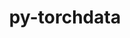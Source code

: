 ---
title: "py-torchdata"
layout: cache
categories: [package, develop]
meta: {"versions": ["0.4.1", "0.5.0", "0.5.1", "0.6.0", "0.6.1"], "compilers": ["apple-clang@=14.0.0", "apple-clang@=14.0.3", "gcc@=11.3.0", "gcc@=7.3.1"], "oss": ["amzn2", "ubuntu22.04", "ventura"], "platforms": ["darwin", "linux"], "targets": ["aarch64", "ivybridge", "x86_64_v3", "x86_64_v4"], "stacks": ["ml-darwin-aarch64-mps", "ml-linux-x86_64-cpu", "ml-linux-x86_64-cuda", "root"], "num_specs": 119, "num_specs_by_stack": {"root": 119, "ml-darwin-aarch64-mps": 7, "ml-linux-x86_64-cpu": 8, "ml-linux-x86_64-cuda": 8}}
spec_details: [{"hash": "czgaz5znxyqsns6n7wpspaudihphc2ni", "compiler": "apple-clang@=14.0.0", "versions": ["0.6.1"], "os": "ventura", "platform": "darwin", "target": "aarch64", "variants": ["build_system=python_pip"], "stacks": ["root", "ml-darwin-aarch64-mps"], "size": "-", "tarball": "https://binaries.spack.io/develop/build_cache/darwin-ventura-aarch64/apple-clang-14.0.0/py-torchdata-0.6.1/darwin-ventura-aarch64-apple-clang-14.0.0-py-torchdata-0.6.1-czgaz5znxyqsns6n7wpspaudihphc2ni.spack"}, {"hash": "s77z3kwxcir5f6ecdb72rxpb5h6tvztg", "compiler": "apple-clang@=14.0.0", "versions": ["0.6.1"], "os": "ventura", "platform": "darwin", "target": "aarch64", "variants": ["build_system=python_pip"], "stacks": ["root"], "size": "-", "tarball": "https://binaries.spack.io/develop/build_cache/darwin-ventura-aarch64/apple-clang-14.0.0/py-torchdata-0.6.1/darwin-ventura-aarch64-apple-clang-14.0.0-py-torchdata-0.6.1-s77z3kwxcir5f6ecdb72rxpb5h6tvztg.spack"}, {"hash": "svxlnf4vqc26w5hji44dhbwfwiiv7pkr", "compiler": "apple-clang@=14.0.0", "versions": ["0.6.1"], "os": "ventura", "platform": "darwin", "target": "aarch64", "variants": ["build_system=python_pip"], "stacks": ["root", "ml-darwin-aarch64-mps"], "size": "-", "tarball": "https://binaries.spack.io/develop/build_cache/darwin-ventura-aarch64/apple-clang-14.0.0/py-torchdata-0.6.1/darwin-ventura-aarch64-apple-clang-14.0.0-py-torchdata-0.6.1-svxlnf4vqc26w5hji44dhbwfwiiv7pkr.spack"}, {"hash": "5lk4isc4sdopmnactf56eewwgadnvar4", "compiler": "apple-clang@=14.0.0", "versions": ["0.6.1"], "os": "ventura", "platform": "darwin", "target": "aarch64", "variants": ["build_system=python_pip"], "stacks": ["root", "ml-darwin-aarch64-mps"], "size": "-", "tarball": "https://binaries.spack.io/develop/build_cache/darwin-ventura-aarch64/apple-clang-14.0.0/py-torchdata-0.6.1/darwin-ventura-aarch64-apple-clang-14.0.0-py-torchdata-0.6.1-5lk4isc4sdopmnactf56eewwgadnvar4.spack"}, {"hash": "sfkhdotchbntu5figuvr57eaykbirtq4", "compiler": "apple-clang@=14.0.0", "versions": ["0.6.1"], "os": "ventura", "platform": "darwin", "target": "aarch64", "variants": ["build_system=python_pip"], "stacks": ["root", "ml-darwin-aarch64-mps"], "size": "-", "tarball": "https://binaries.spack.io/develop/build_cache/darwin-ventura-aarch64/apple-clang-14.0.0/py-torchdata-0.6.1/darwin-ventura-aarch64-apple-clang-14.0.0-py-torchdata-0.6.1-sfkhdotchbntu5figuvr57eaykbirtq4.spack"}, {"hash": "btnyoahzbmnrluyruqoo5cougiir3nbk", "compiler": "apple-clang@=14.0.0", "versions": ["0.6.1"], "os": "ventura", "platform": "darwin", "target": "aarch64", "variants": ["build_system=python_pip"], "stacks": ["root"], "size": "-", "tarball": "https://binaries.spack.io/develop/build_cache/darwin-ventura-aarch64/apple-clang-14.0.0/py-torchdata-0.6.1/darwin-ventura-aarch64-apple-clang-14.0.0-py-torchdata-0.6.1-btnyoahzbmnrluyruqoo5cougiir3nbk.spack"}, {"hash": "xebiafb53pr2uc7s7tdgetpe35ffhjeq", "compiler": "apple-clang@=14.0.0", "versions": ["0.6.1"], "os": "ventura", "platform": "darwin", "target": "aarch64", "variants": ["build_system=python_pip"], "stacks": ["root"], "size": "-", "tarball": "https://binaries.spack.io/develop/build_cache/darwin-ventura-aarch64/apple-clang-14.0.0/py-torchdata-0.6.1/darwin-ventura-aarch64-apple-clang-14.0.0-py-torchdata-0.6.1-xebiafb53pr2uc7s7tdgetpe35ffhjeq.spack"}, {"hash": "3qvtmraadusyenxb2p5ywjckuclypccp", "compiler": "apple-clang@=14.0.0", "versions": ["0.6.1"], "os": "ventura", "platform": "darwin", "target": "aarch64", "variants": ["build_system=python_pip"], "stacks": ["root", "ml-darwin-aarch64-mps"], "size": "-", "tarball": "https://binaries.spack.io/develop/build_cache/darwin-ventura-aarch64/apple-clang-14.0.0/py-torchdata-0.6.1/darwin-ventura-aarch64-apple-clang-14.0.0-py-torchdata-0.6.1-3qvtmraadusyenxb2p5ywjckuclypccp.spack"}, {"hash": "4z37qpybbt7foixics5arehx4inrnkyr", "compiler": "apple-clang@=14.0.0", "versions": ["0.6.1"], "os": "ventura", "platform": "darwin", "target": "aarch64", "variants": ["build_system=python_pip"], "stacks": ["root", "ml-darwin-aarch64-mps"], "size": "-", "tarball": "https://binaries.spack.io/develop/build_cache/darwin-ventura-aarch64/apple-clang-14.0.0/py-torchdata-0.6.1/darwin-ventura-aarch64-apple-clang-14.0.0-py-torchdata-0.6.1-4z37qpybbt7foixics5arehx4inrnkyr.spack"}, {"hash": "mni77mqazf4ecptkqw36l6pmabhpyuad", "compiler": "apple-clang@=14.0.0", "versions": ["0.6.1"], "os": "ventura", "platform": "darwin", "target": "aarch64", "variants": ["build_system=python_pip"], "stacks": ["root"], "size": "-", "tarball": "https://binaries.spack.io/develop/build_cache/darwin-ventura-aarch64/apple-clang-14.0.0/py-torchdata-0.6.1/darwin-ventura-aarch64-apple-clang-14.0.0-py-torchdata-0.6.1-mni77mqazf4ecptkqw36l6pmabhpyuad.spack"}, {"hash": "jsfz6lywfpulerlc2ksztj2gybqxakwp", "compiler": "apple-clang@=14.0.0", "versions": ["0.6.1"], "os": "ventura", "platform": "darwin", "target": "aarch64", "variants": ["build_system=python_pip"], "stacks": ["root"], "size": "-", "tarball": "https://binaries.spack.io/develop/build_cache/darwin-ventura-aarch64/apple-clang-14.0.0/py-torchdata-0.6.1/darwin-ventura-aarch64-apple-clang-14.0.0-py-torchdata-0.6.1-jsfz6lywfpulerlc2ksztj2gybqxakwp.spack"}, {"hash": "noyyasdxnwipwqvf6kt3rv3zk5rfcrzu", "compiler": "apple-clang@=14.0.0", "versions": ["0.6.1"], "os": "ventura", "platform": "darwin", "target": "aarch64", "variants": ["build_system=python_pip"], "stacks": ["root"], "size": "-", "tarball": "https://binaries.spack.io/develop/build_cache/darwin-ventura-aarch64/apple-clang-14.0.0/py-torchdata-0.6.1/darwin-ventura-aarch64-apple-clang-14.0.0-py-torchdata-0.6.1-noyyasdxnwipwqvf6kt3rv3zk5rfcrzu.spack"}, {"hash": "r7lja7jxsvn2zc4icr24m3mgvnvstlfz", "compiler": "apple-clang@=14.0.0", "versions": ["0.6.1"], "os": "ventura", "platform": "darwin", "target": "aarch64", "variants": ["build_system=python_pip"], "stacks": ["root", "ml-darwin-aarch64-mps"], "size": "-", "tarball": "https://binaries.spack.io/develop/build_cache/darwin-ventura-aarch64/apple-clang-14.0.0/py-torchdata-0.6.1/darwin-ventura-aarch64-apple-clang-14.0.0-py-torchdata-0.6.1-r7lja7jxsvn2zc4icr24m3mgvnvstlfz.spack"}, {"hash": "xmmik547rgwz3hxeb2c5ru5kuuxuxshe", "compiler": "apple-clang@=14.0.3", "versions": ["0.6.1"], "os": "ventura", "platform": "darwin", "target": "aarch64", "variants": ["build_system=python_pip"], "stacks": ["root"], "size": "-", "tarball": "https://binaries.spack.io/develop/build_cache/darwin-ventura-aarch64/apple-clang-14.0.3/py-torchdata-0.6.1/darwin-ventura-aarch64-apple-clang-14.0.3-py-torchdata-0.6.1-xmmik547rgwz3hxeb2c5ru5kuuxuxshe.spack"}, {"hash": "dxttu4zxey7a66wm34jvoma2vrdn4bxq", "compiler": "apple-clang@=14.0.3", "versions": ["0.6.1"], "os": "ventura", "platform": "darwin", "target": "aarch64", "variants": ["build_system=python_pip"], "stacks": ["root"], "size": "-", "tarball": "https://binaries.spack.io/develop/build_cache/darwin-ventura-aarch64/apple-clang-14.0.3/py-torchdata-0.6.1/darwin-ventura-aarch64-apple-clang-14.0.3-py-torchdata-0.6.1-dxttu4zxey7a66wm34jvoma2vrdn4bxq.spack"}, {"hash": "d2xy6pbmdgavoitbcb3wbzzvmivsomo6", "compiler": "apple-clang@=14.0.3", "versions": ["0.6.1"], "os": "ventura", "platform": "darwin", "target": "aarch64", "variants": ["build_system=python_pip"], "stacks": ["root"], "size": "-", "tarball": "https://binaries.spack.io/develop/build_cache/darwin-ventura-aarch64/apple-clang-14.0.3/py-torchdata-0.6.1/darwin-ventura-aarch64-apple-clang-14.0.3-py-torchdata-0.6.1-d2xy6pbmdgavoitbcb3wbzzvmivsomo6.spack"}, {"hash": "hq46ybl43uji7e5t6hdufwwpkxtr62dz", "compiler": "apple-clang@=14.0.3", "versions": ["0.6.1"], "os": "ventura", "platform": "darwin", "target": "aarch64", "variants": ["build_system=python_pip"], "stacks": ["root"], "size": "-", "tarball": "https://binaries.spack.io/develop/build_cache/darwin-ventura-aarch64/apple-clang-14.0.3/py-torchdata-0.6.1/darwin-ventura-aarch64-apple-clang-14.0.3-py-torchdata-0.6.1-hq46ybl43uji7e5t6hdufwwpkxtr62dz.spack"}, {"hash": "prdsxx6zqqouy2mvlw4wyf3w5zijnyvr", "compiler": "apple-clang@=14.0.3", "versions": ["0.6.1"], "os": "ventura", "platform": "darwin", "target": "aarch64", "variants": ["build_system=python_pip"], "stacks": ["root"], "size": "-", "tarball": "https://binaries.spack.io/develop/build_cache/darwin-ventura-aarch64/apple-clang-14.0.3/py-torchdata-0.6.1/darwin-ventura-aarch64-apple-clang-14.0.3-py-torchdata-0.6.1-prdsxx6zqqouy2mvlw4wyf3w5zijnyvr.spack"}, {"hash": "s32f4efkditn4yy5gbbtzwxntr3dze5i", "compiler": "apple-clang@=14.0.3", "versions": ["0.6.1"], "os": "ventura", "platform": "darwin", "target": "aarch64", "variants": ["build_system=python_pip"], "stacks": ["root"], "size": "-", "tarball": "https://binaries.spack.io/develop/build_cache/darwin-ventura-aarch64/apple-clang-14.0.3/py-torchdata-0.6.1/darwin-ventura-aarch64-apple-clang-14.0.3-py-torchdata-0.6.1-s32f4efkditn4yy5gbbtzwxntr3dze5i.spack"}, {"hash": "twr42322i2ha5x4yhp6tjnlsb5dy5eac", "compiler": "apple-clang@=14.0.3", "versions": ["0.6.1"], "os": "ventura", "platform": "darwin", "target": "aarch64", "variants": ["build_system=python_pip"], "stacks": ["root"], "size": "-", "tarball": "https://binaries.spack.io/develop/build_cache/darwin-ventura-aarch64/apple-clang-14.0.3/py-torchdata-0.6.1/darwin-ventura-aarch64-apple-clang-14.0.3-py-torchdata-0.6.1-twr42322i2ha5x4yhp6tjnlsb5dy5eac.spack"}, {"hash": "ofufpkinhlygvatjcoioxtpi5r4jzbgy", "compiler": "apple-clang@=14.0.3", "versions": ["0.6.1"], "os": "ventura", "platform": "darwin", "target": "aarch64", "variants": ["build_system=python_pip"], "stacks": ["root"], "size": "-", "tarball": "https://binaries.spack.io/develop/build_cache/darwin-ventura-aarch64/apple-clang-14.0.3/py-torchdata-0.6.1/darwin-ventura-aarch64-apple-clang-14.0.3-py-torchdata-0.6.1-ofufpkinhlygvatjcoioxtpi5r4jzbgy.spack"}, {"hash": "ymhhzr6kvryjtusgo4fbwf75ltwan46t", "compiler": "apple-clang@=14.0.3", "versions": ["0.6.1"], "os": "ventura", "platform": "darwin", "target": "aarch64", "variants": ["build_system=python_pip"], "stacks": ["root"], "size": "-", "tarball": "https://binaries.spack.io/develop/build_cache/darwin-ventura-aarch64/apple-clang-14.0.3/py-torchdata-0.6.1/darwin-ventura-aarch64-apple-clang-14.0.3-py-torchdata-0.6.1-ymhhzr6kvryjtusgo4fbwf75ltwan46t.spack"}, {"hash": "h4lrilfkhisgfjhibdbhdbcmhbypklvw", "compiler": "apple-clang@=14.0.3", "versions": ["0.6.1"], "os": "ventura", "platform": "darwin", "target": "aarch64", "variants": ["build_system=python_pip"], "stacks": ["root"], "size": "-", "tarball": "https://binaries.spack.io/develop/build_cache/darwin-ventura-aarch64/apple-clang-14.0.3/py-torchdata-0.6.1/darwin-ventura-aarch64-apple-clang-14.0.3-py-torchdata-0.6.1-h4lrilfkhisgfjhibdbhdbcmhbypklvw.spack"}, {"hash": "q4ragmnhy7bfxsydi6547hrpaafsgzce", "compiler": "gcc@=7.3.1", "versions": ["0.5.1"], "os": "amzn2", "platform": "linux", "target": "ivybridge", "variants": ["build_system=python_pip"], "stacks": ["root"], "size": "-", "tarball": "https://binaries.spack.io/develop/build_cache/linux-amzn2-ivybridge/gcc-7.3.1/py-torchdata-0.5.1/linux-amzn2-ivybridge-gcc-7.3.1-py-torchdata-0.5.1-q4ragmnhy7bfxsydi6547hrpaafsgzce.spack"}, {"hash": "52qr4tf2ndbgqdrcu4b43rvpdc6fzdcj", "compiler": "gcc@=7.3.1", "versions": ["0.5.0"], "os": "amzn2", "platform": "linux", "target": "ivybridge", "variants": ["build_system=python_pip"], "stacks": ["root"], "size": "-", "tarball": "https://binaries.spack.io/develop/build_cache/linux-amzn2-ivybridge/gcc-7.3.1/py-torchdata-0.5.0/linux-amzn2-ivybridge-gcc-7.3.1-py-torchdata-0.5.0-52qr4tf2ndbgqdrcu4b43rvpdc6fzdcj.spack"}, {"hash": "orbta52osurtqlnupjfpg4lxsy3yffs3", "compiler": "gcc@=7.3.1", "versions": ["0.5.0"], "os": "amzn2", "platform": "linux", "target": "ivybridge", "variants": ["build_system=python_pip"], "stacks": ["root"], "size": "-", "tarball": "https://binaries.spack.io/develop/build_cache/linux-amzn2-ivybridge/gcc-7.3.1/py-torchdata-0.5.0/linux-amzn2-ivybridge-gcc-7.3.1-py-torchdata-0.5.0-orbta52osurtqlnupjfpg4lxsy3yffs3.spack"}, {"hash": "ceucpqxtcdynmkudtwe4b5x2jfq25ers", "compiler": "gcc@=7.3.1", "versions": ["0.5.1"], "os": "amzn2", "platform": "linux", "target": "ivybridge", "variants": ["build_system=python_pip"], "stacks": ["root"], "size": "-", "tarball": "https://binaries.spack.io/develop/build_cache/linux-amzn2-ivybridge/gcc-7.3.1/py-torchdata-0.5.1/linux-amzn2-ivybridge-gcc-7.3.1-py-torchdata-0.5.1-ceucpqxtcdynmkudtwe4b5x2jfq25ers.spack"}, {"hash": "qpzp5p5nqv4cmwmkydjytn7bcbpcqyhu", "compiler": "gcc@=7.3.1", "versions": ["0.5.1"], "os": "amzn2", "platform": "linux", "target": "ivybridge", "variants": ["build_system=python_pip"], "stacks": ["root"], "size": "-", "tarball": "https://binaries.spack.io/develop/build_cache/linux-amzn2-ivybridge/gcc-7.3.1/py-torchdata-0.5.1/linux-amzn2-ivybridge-gcc-7.3.1-py-torchdata-0.5.1-qpzp5p5nqv4cmwmkydjytn7bcbpcqyhu.spack"}, {"hash": "qefd4e2lahudvniwmuvnj4jkppadotg4", "compiler": "gcc@=7.3.1", "versions": ["0.5.1"], "os": "amzn2", "platform": "linux", "target": "ivybridge", "variants": ["build_system=python_pip"], "stacks": ["root"], "size": "-", "tarball": "https://binaries.spack.io/develop/build_cache/linux-amzn2-ivybridge/gcc-7.3.1/py-torchdata-0.5.1/linux-amzn2-ivybridge-gcc-7.3.1-py-torchdata-0.5.1-qefd4e2lahudvniwmuvnj4jkppadotg4.spack"}, {"hash": "saevkhksypyfi7mmmx76yokrlmnikzpt", "compiler": "gcc@=7.3.1", "versions": ["0.5.0"], "os": "amzn2", "platform": "linux", "target": "ivybridge", "variants": ["build_system=python_pip"], "stacks": ["root"], "size": "-", "tarball": "https://binaries.spack.io/develop/build_cache/linux-amzn2-ivybridge/gcc-7.3.1/py-torchdata-0.5.0/linux-amzn2-ivybridge-gcc-7.3.1-py-torchdata-0.5.0-saevkhksypyfi7mmmx76yokrlmnikzpt.spack"}, {"hash": "25vinlkgxp6bbemsv2pzhly3ovwnsaee", "compiler": "gcc@=7.3.1", "versions": ["0.5.1"], "os": "amzn2", "platform": "linux", "target": "x86_64_v3", "variants": ["build_system=python_pip"], "stacks": ["root"], "size": "-", "tarball": "https://binaries.spack.io/develop/build_cache/linux-amzn2-x86_64_v3/gcc-7.3.1/py-torchdata-0.5.1/linux-amzn2-x86_64_v3-gcc-7.3.1-py-torchdata-0.5.1-25vinlkgxp6bbemsv2pzhly3ovwnsaee.spack"}, {"hash": "mngxlobxzhba55fsqwusct27wglzu3nd", "compiler": "gcc@=7.3.1", "versions": ["0.5.0"], "os": "amzn2", "platform": "linux", "target": "x86_64_v3", "variants": ["build_system=python_pip"], "stacks": ["root"], "size": "-", "tarball": "https://binaries.spack.io/develop/build_cache/linux-amzn2-x86_64_v3/gcc-7.3.1/py-torchdata-0.5.0/linux-amzn2-x86_64_v3-gcc-7.3.1-py-torchdata-0.5.0-mngxlobxzhba55fsqwusct27wglzu3nd.spack"}, {"hash": "vcj3z2iirfq2y4ns6p2qdwems4kafixe", "compiler": "gcc@=7.3.1", "versions": ["0.5.0"], "os": "amzn2", "platform": "linux", "target": "x86_64_v3", "variants": ["build_system=python_pip"], "stacks": ["root"], "size": "-", "tarball": "https://binaries.spack.io/develop/build_cache/linux-amzn2-x86_64_v3/gcc-7.3.1/py-torchdata-0.5.0/linux-amzn2-x86_64_v3-gcc-7.3.1-py-torchdata-0.5.0-vcj3z2iirfq2y4ns6p2qdwems4kafixe.spack"}, {"hash": "gogzmt4o7e2gtvots2l2rgtceizewtuo", "compiler": "gcc@=7.3.1", "versions": ["0.5.0"], "os": "amzn2", "platform": "linux", "target": "x86_64_v3", "variants": ["build_system=python_pip"], "stacks": ["root"], "size": "-", "tarball": "https://binaries.spack.io/develop/build_cache/linux-amzn2-x86_64_v3/gcc-7.3.1/py-torchdata-0.5.0/linux-amzn2-x86_64_v3-gcc-7.3.1-py-torchdata-0.5.0-gogzmt4o7e2gtvots2l2rgtceizewtuo.spack"}, {"hash": "ozdadnpddpkluinqua54gecqptr6osno", "compiler": "gcc@=7.3.1", "versions": ["0.5.0"], "os": "amzn2", "platform": "linux", "target": "x86_64_v3", "variants": ["build_system=python_pip"], "stacks": ["root"], "size": "-", "tarball": "https://binaries.spack.io/develop/build_cache/linux-amzn2-x86_64_v3/gcc-7.3.1/py-torchdata-0.5.0/linux-amzn2-x86_64_v3-gcc-7.3.1-py-torchdata-0.5.0-ozdadnpddpkluinqua54gecqptr6osno.spack"}, {"hash": "szz2g6ll4sivcsbc3ckbv6oymit4ipoc", "compiler": "gcc@=7.3.1", "versions": ["0.5.0"], "os": "amzn2", "platform": "linux", "target": "x86_64_v3", "variants": ["build_system=python_pip"], "stacks": ["root"], "size": "-", "tarball": "https://binaries.spack.io/develop/build_cache/linux-amzn2-x86_64_v3/gcc-7.3.1/py-torchdata-0.5.0/linux-amzn2-x86_64_v3-gcc-7.3.1-py-torchdata-0.5.0-szz2g6ll4sivcsbc3ckbv6oymit4ipoc.spack"}, {"hash": "cpbgquuleusbfhhze6n35vo2lqba44tg", "compiler": "gcc@=7.3.1", "versions": ["0.4.1"], "os": "amzn2", "platform": "linux", "target": "x86_64_v3", "variants": [], "stacks": ["root"], "size": "-", "tarball": "https://binaries.spack.io/develop/build_cache/linux-amzn2-x86_64_v3/gcc-7.3.1/py-torchdata-0.4.1/linux-amzn2-x86_64_v3-gcc-7.3.1-py-torchdata-0.4.1-cpbgquuleusbfhhze6n35vo2lqba44tg.spack"}, {"hash": "xycdr6dc7ir3kuyterhimkijvjerx7d2", "compiler": "gcc@=7.3.1", "versions": ["0.5.0"], "os": "amzn2", "platform": "linux", "target": "x86_64_v3", "variants": ["build_system=python_pip"], "stacks": ["root"], "size": "-", "tarball": "https://binaries.spack.io/develop/build_cache/linux-amzn2-x86_64_v3/gcc-7.3.1/py-torchdata-0.5.0/linux-amzn2-x86_64_v3-gcc-7.3.1-py-torchdata-0.5.0-xycdr6dc7ir3kuyterhimkijvjerx7d2.spack"}, {"hash": "saciw6b5p3rpdqobv332lk6w3wijsi73", "compiler": "gcc@=7.3.1", "versions": ["0.4.1"], "os": "amzn2", "platform": "linux", "target": "x86_64_v3", "variants": [], "stacks": ["root"], "size": "-", "tarball": "https://binaries.spack.io/develop/build_cache/linux-amzn2-x86_64_v3/gcc-7.3.1/py-torchdata-0.4.1/linux-amzn2-x86_64_v3-gcc-7.3.1-py-torchdata-0.4.1-saciw6b5p3rpdqobv332lk6w3wijsi73.spack"}, {"hash": "3stczav27jtj3vandntaxc2bi3eelaxm", "compiler": "gcc@=7.3.1", "versions": ["0.5.0"], "os": "amzn2", "platform": "linux", "target": "x86_64_v3", "variants": ["build_system=python_pip"], "stacks": ["root"], "size": "-", "tarball": "https://binaries.spack.io/develop/build_cache/linux-amzn2-x86_64_v3/gcc-7.3.1/py-torchdata-0.5.0/linux-amzn2-x86_64_v3-gcc-7.3.1-py-torchdata-0.5.0-3stczav27jtj3vandntaxc2bi3eelaxm.spack"}, {"hash": "vnywj7wt5us2u25wsvs4ljhzy7ngdyyb", "compiler": "gcc@=7.3.1", "versions": ["0.5.0"], "os": "amzn2", "platform": "linux", "target": "x86_64_v3", "variants": ["build_system=python_pip"], "stacks": ["root"], "size": "-", "tarball": "https://binaries.spack.io/develop/build_cache/linux-amzn2-x86_64_v3/gcc-7.3.1/py-torchdata-0.5.0/linux-amzn2-x86_64_v3-gcc-7.3.1-py-torchdata-0.5.0-vnywj7wt5us2u25wsvs4ljhzy7ngdyyb.spack"}, {"hash": "7odgoui5m2ndsxiizs4hdtsjrk6swy6e", "compiler": "gcc@=7.3.1", "versions": ["0.5.0"], "os": "amzn2", "platform": "linux", "target": "x86_64_v3", "variants": ["build_system=python_pip"], "stacks": ["root"], "size": "-", "tarball": "https://binaries.spack.io/develop/build_cache/linux-amzn2-x86_64_v3/gcc-7.3.1/py-torchdata-0.5.0/linux-amzn2-x86_64_v3-gcc-7.3.1-py-torchdata-0.5.0-7odgoui5m2ndsxiizs4hdtsjrk6swy6e.spack"}, {"hash": "knogyecuusjmu7afx3s2vmyqasznta33", "compiler": "gcc@=7.3.1", "versions": ["0.4.1"], "os": "amzn2", "platform": "linux", "target": "x86_64_v3", "variants": [], "stacks": ["root"], "size": "-", "tarball": "https://binaries.spack.io/develop/build_cache/linux-amzn2-x86_64_v3/gcc-7.3.1/py-torchdata-0.4.1/linux-amzn2-x86_64_v3-gcc-7.3.1-py-torchdata-0.4.1-knogyecuusjmu7afx3s2vmyqasznta33.spack"}, {"hash": "zdewj4jkghzobanelort6yp7q3h4b7cx", "compiler": "gcc@=7.3.1", "versions": ["0.5.0"], "os": "amzn2", "platform": "linux", "target": "x86_64_v3", "variants": ["build_system=python_pip"], "stacks": ["root"], "size": "-", "tarball": "https://binaries.spack.io/develop/build_cache/linux-amzn2-x86_64_v3/gcc-7.3.1/py-torchdata-0.5.0/linux-amzn2-x86_64_v3-gcc-7.3.1-py-torchdata-0.5.0-zdewj4jkghzobanelort6yp7q3h4b7cx.spack"}, {"hash": "cku2y65wvgqidlpns4fdy3rncjdmtp6m", "compiler": "gcc@=7.3.1", "versions": ["0.5.0"], "os": "amzn2", "platform": "linux", "target": "x86_64_v3", "variants": ["build_system=python_pip"], "stacks": ["root"], "size": "-", "tarball": "https://binaries.spack.io/develop/build_cache/linux-amzn2-x86_64_v3/gcc-7.3.1/py-torchdata-0.5.0/linux-amzn2-x86_64_v3-gcc-7.3.1-py-torchdata-0.5.0-cku2y65wvgqidlpns4fdy3rncjdmtp6m.spack"}, {"hash": "efuribxhztth4nzqvd7tsswe6ipnv4oz", "compiler": "gcc@=7.3.1", "versions": ["0.5.0"], "os": "amzn2", "platform": "linux", "target": "x86_64_v3", "variants": ["build_system=python_pip"], "stacks": ["root"], "size": "-", "tarball": "https://binaries.spack.io/develop/build_cache/linux-amzn2-x86_64_v3/gcc-7.3.1/py-torchdata-0.5.0/linux-amzn2-x86_64_v3-gcc-7.3.1-py-torchdata-0.5.0-efuribxhztth4nzqvd7tsswe6ipnv4oz.spack"}, {"hash": "f4weco7vvh56q4yd3dwo6z66nnj5wrcr", "compiler": "gcc@=7.3.1", "versions": ["0.5.0"], "os": "amzn2", "platform": "linux", "target": "x86_64_v3", "variants": ["build_system=python_pip"], "stacks": ["root"], "size": "-", "tarball": "https://binaries.spack.io/develop/build_cache/linux-amzn2-x86_64_v3/gcc-7.3.1/py-torchdata-0.5.0/linux-amzn2-x86_64_v3-gcc-7.3.1-py-torchdata-0.5.0-f4weco7vvh56q4yd3dwo6z66nnj5wrcr.spack"}, {"hash": "onijexakyeelvo2tnd2q6uhlgjsvawcr", "compiler": "gcc@=7.3.1", "versions": ["0.5.0"], "os": "amzn2", "platform": "linux", "target": "x86_64_v3", "variants": ["build_system=python_pip"], "stacks": ["root"], "size": "-", "tarball": "https://binaries.spack.io/develop/build_cache/linux-amzn2-x86_64_v3/gcc-7.3.1/py-torchdata-0.5.0/linux-amzn2-x86_64_v3-gcc-7.3.1-py-torchdata-0.5.0-onijexakyeelvo2tnd2q6uhlgjsvawcr.spack"}, {"hash": "uylfgocorfu6xanrv76h5mjqrnygbmmw", "compiler": "gcc@=7.3.1", "versions": ["0.5.0"], "os": "amzn2", "platform": "linux", "target": "x86_64_v3", "variants": ["build_system=python_pip"], "stacks": ["root"], "size": "-", "tarball": "https://binaries.spack.io/develop/build_cache/linux-amzn2-x86_64_v3/gcc-7.3.1/py-torchdata-0.5.0/linux-amzn2-x86_64_v3-gcc-7.3.1-py-torchdata-0.5.0-uylfgocorfu6xanrv76h5mjqrnygbmmw.spack"}, {"hash": "iqqey5j35daz2yxl5uvtiod2x7tb3f2a", "compiler": "gcc@=7.3.1", "versions": ["0.5.0"], "os": "amzn2", "platform": "linux", "target": "x86_64_v3", "variants": ["build_system=python_pip"], "stacks": ["root"], "size": "-", "tarball": "https://binaries.spack.io/develop/build_cache/linux-amzn2-x86_64_v3/gcc-7.3.1/py-torchdata-0.5.0/linux-amzn2-x86_64_v3-gcc-7.3.1-py-torchdata-0.5.0-iqqey5j35daz2yxl5uvtiod2x7tb3f2a.spack"}, {"hash": "zfwcowio7y3ycgeud4seltzouiqev5wt", "compiler": "gcc@=7.3.1", "versions": ["0.5.1"], "os": "amzn2", "platform": "linux", "target": "x86_64_v3", "variants": ["build_system=python_pip"], "stacks": ["root"], "size": "-", "tarball": "https://binaries.spack.io/develop/build_cache/linux-amzn2-x86_64_v3/gcc-7.3.1/py-torchdata-0.5.1/linux-amzn2-x86_64_v3-gcc-7.3.1-py-torchdata-0.5.1-zfwcowio7y3ycgeud4seltzouiqev5wt.spack"}, {"hash": "vmnsuk62xuhwpkxlvkhlizlazdl3brbz", "compiler": "gcc@=7.3.1", "versions": ["0.4.1"], "os": "amzn2", "platform": "linux", "target": "x86_64_v4", "variants": [], "stacks": ["root"], "size": "-", "tarball": "https://binaries.spack.io/develop/build_cache/linux-amzn2-x86_64_v4/gcc-7.3.1/py-torchdata-0.4.1/linux-amzn2-x86_64_v4-gcc-7.3.1-py-torchdata-0.4.1-vmnsuk62xuhwpkxlvkhlizlazdl3brbz.spack"}, {"hash": "forwvhtyp5vlo6ig2bey5uf2sr7rzsap", "compiler": "gcc@=7.3.1", "versions": ["0.4.1"], "os": "amzn2", "platform": "linux", "target": "x86_64_v4", "variants": [], "stacks": ["root"], "size": "-", "tarball": "https://binaries.spack.io/develop/build_cache/linux-amzn2-x86_64_v4/gcc-7.3.1/py-torchdata-0.4.1/linux-amzn2-x86_64_v4-gcc-7.3.1-py-torchdata-0.4.1-forwvhtyp5vlo6ig2bey5uf2sr7rzsap.spack"}, {"hash": "7wm3lintgyzhyjvz7sffvbmj4usfuxci", "compiler": "gcc@=11.3.0", "versions": ["0.6.1"], "os": "ubuntu22.04", "platform": "linux", "target": "x86_64_v3", "variants": ["build_system=python_pip"], "stacks": ["root"], "size": "-", "tarball": "https://binaries.spack.io/develop/build_cache/linux-ubuntu22.04-x86_64_v3/gcc-11.3.0/py-torchdata-0.6.1/linux-ubuntu22.04-x86_64_v3-gcc-11.3.0-py-torchdata-0.6.1-7wm3lintgyzhyjvz7sffvbmj4usfuxci.spack"}, {"hash": "5vjxltsf232x75ckdrvuc2bky37nwsnz", "compiler": "gcc@=11.3.0", "versions": ["0.6.0"], "os": "ubuntu22.04", "platform": "linux", "target": "x86_64_v3", "variants": ["build_system=python_pip"], "stacks": ["root"], "size": "-", "tarball": "https://binaries.spack.io/develop/build_cache/linux-ubuntu22.04-x86_64_v3/gcc-11.3.0/py-torchdata-0.6.0/linux-ubuntu22.04-x86_64_v3-gcc-11.3.0-py-torchdata-0.6.0-5vjxltsf232x75ckdrvuc2bky37nwsnz.spack"}, {"hash": "tvead4qjkvovgpkq74durywnx3x2ircm", "compiler": "gcc@=11.3.0", "versions": ["0.6.0"], "os": "ubuntu22.04", "platform": "linux", "target": "x86_64_v3", "variants": ["build_system=python_pip"], "stacks": ["root"], "size": "-", "tarball": "https://binaries.spack.io/develop/build_cache/linux-ubuntu22.04-x86_64_v3/gcc-11.3.0/py-torchdata-0.6.0/linux-ubuntu22.04-x86_64_v3-gcc-11.3.0-py-torchdata-0.6.0-tvead4qjkvovgpkq74durywnx3x2ircm.spack"}, {"hash": "uuxd5k22lmcq4pblpfvge6jurcastr6f", "compiler": "gcc@=11.3.0", "versions": ["0.6.0"], "os": "ubuntu22.04", "platform": "linux", "target": "x86_64_v3", "variants": ["build_system=python_pip"], "stacks": ["root"], "size": "-", "tarball": "https://binaries.spack.io/develop/build_cache/linux-ubuntu22.04-x86_64_v3/gcc-11.3.0/py-torchdata-0.6.0/linux-ubuntu22.04-x86_64_v3-gcc-11.3.0-py-torchdata-0.6.0-uuxd5k22lmcq4pblpfvge6jurcastr6f.spack"}, {"hash": "7atcgutj3476mtgefmmu2sqsptxfcxn7", "compiler": "gcc@=11.3.0", "versions": ["0.6.0"], "os": "ubuntu22.04", "platform": "linux", "target": "x86_64_v3", "variants": ["build_system=python_pip"], "stacks": ["root"], "size": "-", "tarball": "https://binaries.spack.io/develop/build_cache/linux-ubuntu22.04-x86_64_v3/gcc-11.3.0/py-torchdata-0.6.0/linux-ubuntu22.04-x86_64_v3-gcc-11.3.0-py-torchdata-0.6.0-7atcgutj3476mtgefmmu2sqsptxfcxn7.spack"}, {"hash": "uuvittvwowm2h7cpo6afgbtdmyszffzj", "compiler": "gcc@=11.3.0", "versions": ["0.6.0"], "os": "ubuntu22.04", "platform": "linux", "target": "x86_64_v3", "variants": ["build_system=python_pip"], "stacks": ["root"], "size": "-", "tarball": "https://binaries.spack.io/develop/build_cache/linux-ubuntu22.04-x86_64_v3/gcc-11.3.0/py-torchdata-0.6.0/linux-ubuntu22.04-x86_64_v3-gcc-11.3.0-py-torchdata-0.6.0-uuvittvwowm2h7cpo6afgbtdmyszffzj.spack"}, {"hash": "z2e36bfcvr3gchkk5o5lgcepy63xvza7", "compiler": "gcc@=11.3.0", "versions": ["0.6.0"], "os": "ubuntu22.04", "platform": "linux", "target": "x86_64_v3", "variants": ["build_system=python_pip"], "stacks": ["root"], "size": "-", "tarball": "https://binaries.spack.io/develop/build_cache/linux-ubuntu22.04-x86_64_v3/gcc-11.3.0/py-torchdata-0.6.0/linux-ubuntu22.04-x86_64_v3-gcc-11.3.0-py-torchdata-0.6.0-z2e36bfcvr3gchkk5o5lgcepy63xvza7.spack"}, {"hash": "kddr74m4kfxgoxbn7knxezcrvh6junx3", "compiler": "gcc@=11.3.0", "versions": ["0.6.0"], "os": "ubuntu22.04", "platform": "linux", "target": "x86_64_v3", "variants": ["build_system=python_pip"], "stacks": ["root"], "size": "-", "tarball": "https://binaries.spack.io/develop/build_cache/linux-ubuntu22.04-x86_64_v3/gcc-11.3.0/py-torchdata-0.6.0/linux-ubuntu22.04-x86_64_v3-gcc-11.3.0-py-torchdata-0.6.0-kddr74m4kfxgoxbn7knxezcrvh6junx3.spack"}, {"hash": "4vo6f63bi3qtt2vppeajvmkxhu5obm7p", "compiler": "gcc@=11.3.0", "versions": ["0.6.0"], "os": "ubuntu22.04", "platform": "linux", "target": "x86_64_v3", "variants": ["build_system=python_pip"], "stacks": ["root"], "size": "-", "tarball": "https://binaries.spack.io/develop/build_cache/linux-ubuntu22.04-x86_64_v3/gcc-11.3.0/py-torchdata-0.6.0/linux-ubuntu22.04-x86_64_v3-gcc-11.3.0-py-torchdata-0.6.0-4vo6f63bi3qtt2vppeajvmkxhu5obm7p.spack"}, {"hash": "or4ueokt5bmfo46t26fes6fegffnbrmv", "compiler": "gcc@=11.3.0", "versions": ["0.6.0"], "os": "ubuntu22.04", "platform": "linux", "target": "x86_64_v3", "variants": ["build_system=python_pip"], "stacks": ["root"], "size": "-", "tarball": "https://binaries.spack.io/develop/build_cache/linux-ubuntu22.04-x86_64_v3/gcc-11.3.0/py-torchdata-0.6.0/linux-ubuntu22.04-x86_64_v3-gcc-11.3.0-py-torchdata-0.6.0-or4ueokt5bmfo46t26fes6fegffnbrmv.spack"}, {"hash": "3ovgfklb74e4wseuzcmevxrvvu25v7um", "compiler": "gcc@=11.3.0", "versions": ["0.6.0"], "os": "ubuntu22.04", "platform": "linux", "target": "x86_64_v3", "variants": ["build_system=python_pip"], "stacks": ["root"], "size": "-", "tarball": "https://binaries.spack.io/develop/build_cache/linux-ubuntu22.04-x86_64_v3/gcc-11.3.0/py-torchdata-0.6.0/linux-ubuntu22.04-x86_64_v3-gcc-11.3.0-py-torchdata-0.6.0-3ovgfklb74e4wseuzcmevxrvvu25v7um.spack"}, {"hash": "6iqhsanct47wtf2rmvvlbkxelo5r3zmx", "compiler": "gcc@=11.3.0", "versions": ["0.6.1"], "os": "ubuntu22.04", "platform": "linux", "target": "x86_64_v3", "variants": ["build_system=python_pip"], "stacks": ["root"], "size": "-", "tarball": "https://binaries.spack.io/develop/build_cache/linux-ubuntu22.04-x86_64_v3/gcc-11.3.0/py-torchdata-0.6.1/linux-ubuntu22.04-x86_64_v3-gcc-11.3.0-py-torchdata-0.6.1-6iqhsanct47wtf2rmvvlbkxelo5r3zmx.spack"}, {"hash": "dit27lmz72dm5m5wkbdgygqdzguay2kk", "compiler": "gcc@=11.3.0", "versions": ["0.6.0"], "os": "ubuntu22.04", "platform": "linux", "target": "x86_64_v3", "variants": ["build_system=python_pip"], "stacks": ["root"], "size": "-", "tarball": "https://binaries.spack.io/develop/build_cache/linux-ubuntu22.04-x86_64_v3/gcc-11.3.0/py-torchdata-0.6.0/linux-ubuntu22.04-x86_64_v3-gcc-11.3.0-py-torchdata-0.6.0-dit27lmz72dm5m5wkbdgygqdzguay2kk.spack"}, {"hash": "2n5tg3rei37ka6kfzc7sq5ejnbttp2og", "compiler": "gcc@=11.3.0", "versions": ["0.6.1"], "os": "ubuntu22.04", "platform": "linux", "target": "x86_64_v3", "variants": ["build_system=python_pip"], "stacks": ["root"], "size": "-", "tarball": "https://binaries.spack.io/develop/build_cache/linux-ubuntu22.04-x86_64_v3/gcc-11.3.0/py-torchdata-0.6.1/linux-ubuntu22.04-x86_64_v3-gcc-11.3.0-py-torchdata-0.6.1-2n5tg3rei37ka6kfzc7sq5ejnbttp2og.spack"}, {"hash": "acpusw2oqli7eqdxw3ocdbl3rsycasdg", "compiler": "gcc@=11.3.0", "versions": ["0.6.1"], "os": "ubuntu22.04", "platform": "linux", "target": "x86_64_v3", "variants": ["build_system=python_pip"], "stacks": ["root"], "size": "-", "tarball": "https://binaries.spack.io/develop/build_cache/linux-ubuntu22.04-x86_64_v3/gcc-11.3.0/py-torchdata-0.6.1/linux-ubuntu22.04-x86_64_v3-gcc-11.3.0-py-torchdata-0.6.1-acpusw2oqli7eqdxw3ocdbl3rsycasdg.spack"}, {"hash": "5epd54fif3li2krdzwuejz3sv3dgic57", "compiler": "gcc@=11.3.0", "versions": ["0.6.1"], "os": "ubuntu22.04", "platform": "linux", "target": "x86_64_v3", "variants": ["build_system=python_pip"], "stacks": ["root"], "size": "-", "tarball": "https://binaries.spack.io/develop/build_cache/linux-ubuntu22.04-x86_64_v3/gcc-11.3.0/py-torchdata-0.6.1/linux-ubuntu22.04-x86_64_v3-gcc-11.3.0-py-torchdata-0.6.1-5epd54fif3li2krdzwuejz3sv3dgic57.spack"}, {"hash": "aoo76bpplzqts4bletlhnkxokr4ef2it", "compiler": "gcc@=11.3.0", "versions": ["0.6.1"], "os": "ubuntu22.04", "platform": "linux", "target": "x86_64_v3", "variants": ["build_system=python_pip"], "stacks": ["root"], "size": "-", "tarball": "https://binaries.spack.io/develop/build_cache/linux-ubuntu22.04-x86_64_v3/gcc-11.3.0/py-torchdata-0.6.1/linux-ubuntu22.04-x86_64_v3-gcc-11.3.0-py-torchdata-0.6.1-aoo76bpplzqts4bletlhnkxokr4ef2it.spack"}, {"hash": "clx2gpc6pmjixjzfvxib3gjvshx5geia", "compiler": "gcc@=11.3.0", "versions": ["0.6.0"], "os": "ubuntu22.04", "platform": "linux", "target": "x86_64_v3", "variants": ["build_system=python_pip"], "stacks": ["root"], "size": "-", "tarball": "https://binaries.spack.io/develop/build_cache/linux-ubuntu22.04-x86_64_v3/gcc-11.3.0/py-torchdata-0.6.0/linux-ubuntu22.04-x86_64_v3-gcc-11.3.0-py-torchdata-0.6.0-clx2gpc6pmjixjzfvxib3gjvshx5geia.spack"}, {"hash": "datagkoy75sdklbfqre6j45amhcwjlu6", "compiler": "gcc@=11.3.0", "versions": ["0.6.1"], "os": "ubuntu22.04", "platform": "linux", "target": "x86_64_v3", "variants": ["build_system=python_pip"], "stacks": ["root"], "size": "-", "tarball": "https://binaries.spack.io/develop/build_cache/linux-ubuntu22.04-x86_64_v3/gcc-11.3.0/py-torchdata-0.6.1/linux-ubuntu22.04-x86_64_v3-gcc-11.3.0-py-torchdata-0.6.1-datagkoy75sdklbfqre6j45amhcwjlu6.spack"}, {"hash": "6au7qzskkr4ia2rddtagdg2cax2bmtbq", "compiler": "gcc@=11.3.0", "versions": ["0.6.0"], "os": "ubuntu22.04", "platform": "linux", "target": "x86_64_v3", "variants": ["build_system=python_pip"], "stacks": ["root"], "size": "-", "tarball": "https://binaries.spack.io/develop/build_cache/linux-ubuntu22.04-x86_64_v3/gcc-11.3.0/py-torchdata-0.6.0/linux-ubuntu22.04-x86_64_v3-gcc-11.3.0-py-torchdata-0.6.0-6au7qzskkr4ia2rddtagdg2cax2bmtbq.spack"}, {"hash": "nrqetxezrahngayrj5dl6pea4fycnotx", "compiler": "gcc@=11.3.0", "versions": ["0.6.1"], "os": "ubuntu22.04", "platform": "linux", "target": "x86_64_v3", "variants": ["build_system=python_pip"], "stacks": ["root"], "size": "-", "tarball": "https://binaries.spack.io/develop/build_cache/linux-ubuntu22.04-x86_64_v3/gcc-11.3.0/py-torchdata-0.6.1/linux-ubuntu22.04-x86_64_v3-gcc-11.3.0-py-torchdata-0.6.1-nrqetxezrahngayrj5dl6pea4fycnotx.spack"}, {"hash": "g3p7umscr2ojf35heceqklrillorkh4p", "compiler": "gcc@=11.3.0", "versions": ["0.6.0"], "os": "ubuntu22.04", "platform": "linux", "target": "x86_64_v3", "variants": ["build_system=python_pip"], "stacks": ["root"], "size": "-", "tarball": "https://binaries.spack.io/develop/build_cache/linux-ubuntu22.04-x86_64_v3/gcc-11.3.0/py-torchdata-0.6.0/linux-ubuntu22.04-x86_64_v3-gcc-11.3.0-py-torchdata-0.6.0-g3p7umscr2ojf35heceqklrillorkh4p.spack"}, {"hash": "4h3fyw7mojg7sfkdhrgw4gnh2q7vdpkd", "compiler": "gcc@=11.3.0", "versions": ["0.6.1"], "os": "ubuntu22.04", "platform": "linux", "target": "x86_64_v3", "variants": ["build_system=python_pip"], "stacks": ["root"], "size": "-", "tarball": "https://binaries.spack.io/develop/build_cache/linux-ubuntu22.04-x86_64_v3/gcc-11.3.0/py-torchdata-0.6.1/linux-ubuntu22.04-x86_64_v3-gcc-11.3.0-py-torchdata-0.6.1-4h3fyw7mojg7sfkdhrgw4gnh2q7vdpkd.spack"}, {"hash": "auqx4fkqk7uvspagmdcafwbgglyt2ka5", "compiler": "gcc@=11.3.0", "versions": ["0.6.1"], "os": "ubuntu22.04", "platform": "linux", "target": "x86_64_v3", "variants": ["build_system=python_pip"], "stacks": ["root", "ml-linux-x86_64-cpu"], "size": "-", "tarball": "https://binaries.spack.io/develop/build_cache/linux-ubuntu22.04-x86_64_v3/gcc-11.3.0/py-torchdata-0.6.1/linux-ubuntu22.04-x86_64_v3-gcc-11.3.0-py-torchdata-0.6.1-auqx4fkqk7uvspagmdcafwbgglyt2ka5.spack"}, {"hash": "kpc76u2mjudcsmasunyiyxkaumc34vxi", "compiler": "gcc@=11.3.0", "versions": ["0.6.1"], "os": "ubuntu22.04", "platform": "linux", "target": "x86_64_v3", "variants": ["build_system=python_pip"], "stacks": ["root"], "size": "-", "tarball": "https://binaries.spack.io/develop/build_cache/linux-ubuntu22.04-x86_64_v3/gcc-11.3.0/py-torchdata-0.6.1/linux-ubuntu22.04-x86_64_v3-gcc-11.3.0-py-torchdata-0.6.1-kpc76u2mjudcsmasunyiyxkaumc34vxi.spack"}, {"hash": "du7zbc2uda23ebzp2h736yrnuj2ovbwo", "compiler": "gcc@=11.3.0", "versions": ["0.6.1"], "os": "ubuntu22.04", "platform": "linux", "target": "x86_64_v3", "variants": ["build_system=python_pip"], "stacks": ["root"], "size": "-", "tarball": "https://binaries.spack.io/develop/build_cache/linux-ubuntu22.04-x86_64_v3/gcc-11.3.0/py-torchdata-0.6.1/linux-ubuntu22.04-x86_64_v3-gcc-11.3.0-py-torchdata-0.6.1-du7zbc2uda23ebzp2h736yrnuj2ovbwo.spack"}, {"hash": "ivxv65pvjnuprhrbju36tx7uncrc2tug", "compiler": "gcc@=11.3.0", "versions": ["0.6.1"], "os": "ubuntu22.04", "platform": "linux", "target": "x86_64_v3", "variants": ["build_system=python_pip"], "stacks": ["root", "ml-linux-x86_64-cuda"], "size": "-", "tarball": "https://binaries.spack.io/develop/build_cache/linux-ubuntu22.04-x86_64_v3/gcc-11.3.0/py-torchdata-0.6.1/linux-ubuntu22.04-x86_64_v3-gcc-11.3.0-py-torchdata-0.6.1-ivxv65pvjnuprhrbju36tx7uncrc2tug.spack"}, {"hash": "fn6p3lx3zh5hn6l3z6asuf7erh2stejg", "compiler": "gcc@=11.3.0", "versions": ["0.6.1"], "os": "ubuntu22.04", "platform": "linux", "target": "x86_64_v3", "variants": ["build_system=python_pip"], "stacks": ["root"], "size": "-", "tarball": "https://binaries.spack.io/develop/build_cache/linux-ubuntu22.04-x86_64_v3/gcc-11.3.0/py-torchdata-0.6.1/linux-ubuntu22.04-x86_64_v3-gcc-11.3.0-py-torchdata-0.6.1-fn6p3lx3zh5hn6l3z6asuf7erh2stejg.spack"}, {"hash": "linu4zw7rmfpv3knwk5jtmfj2juztsgu", "compiler": "gcc@=11.3.0", "versions": ["0.6.1"], "os": "ubuntu22.04", "platform": "linux", "target": "x86_64_v3", "variants": ["build_system=python_pip"], "stacks": ["root", "ml-linux-x86_64-cuda"], "size": "-", "tarball": "https://binaries.spack.io/develop/build_cache/linux-ubuntu22.04-x86_64_v3/gcc-11.3.0/py-torchdata-0.6.1/linux-ubuntu22.04-x86_64_v3-gcc-11.3.0-py-torchdata-0.6.1-linu4zw7rmfpv3knwk5jtmfj2juztsgu.spack"}, {"hash": "57e2hq47pz27byexyvdwzraqjxxpsya2", "compiler": "gcc@=11.3.0", "versions": ["0.6.1"], "os": "ubuntu22.04", "platform": "linux", "target": "x86_64_v3", "variants": ["build_system=python_pip"], "stacks": ["root", "ml-linux-x86_64-cuda"], "size": "-", "tarball": "https://binaries.spack.io/develop/build_cache/linux-ubuntu22.04-x86_64_v3/gcc-11.3.0/py-torchdata-0.6.1/linux-ubuntu22.04-x86_64_v3-gcc-11.3.0-py-torchdata-0.6.1-57e2hq47pz27byexyvdwzraqjxxpsya2.spack"}, {"hash": "loibbfu2zzgawfyo4qeee5aqvm6wrw4f", "compiler": "gcc@=11.3.0", "versions": ["0.6.1"], "os": "ubuntu22.04", "platform": "linux", "target": "x86_64_v3", "variants": ["build_system=python_pip"], "stacks": ["root"], "size": "-", "tarball": "https://binaries.spack.io/develop/build_cache/linux-ubuntu22.04-x86_64_v3/gcc-11.3.0/py-torchdata-0.6.1/linux-ubuntu22.04-x86_64_v3-gcc-11.3.0-py-torchdata-0.6.1-loibbfu2zzgawfyo4qeee5aqvm6wrw4f.spack"}, {"hash": "fruic3rjx6psy3iayh27b54dj5io4swg", "compiler": "gcc@=11.3.0", "versions": ["0.6.1"], "os": "ubuntu22.04", "platform": "linux", "target": "x86_64_v3", "variants": ["build_system=python_pip"], "stacks": ["root", "ml-linux-x86_64-cpu"], "size": "-", "tarball": "https://binaries.spack.io/develop/build_cache/linux-ubuntu22.04-x86_64_v3/gcc-11.3.0/py-torchdata-0.6.1/linux-ubuntu22.04-x86_64_v3-gcc-11.3.0-py-torchdata-0.6.1-fruic3rjx6psy3iayh27b54dj5io4swg.spack"}, {"hash": "izr4ztptoi577474xdcfpran44x7j7rf", "compiler": "gcc@=11.3.0", "versions": ["0.6.1"], "os": "ubuntu22.04", "platform": "linux", "target": "x86_64_v3", "variants": ["build_system=python_pip"], "stacks": ["root"], "size": "-", "tarball": "https://binaries.spack.io/develop/build_cache/linux-ubuntu22.04-x86_64_v3/gcc-11.3.0/py-torchdata-0.6.1/linux-ubuntu22.04-x86_64_v3-gcc-11.3.0-py-torchdata-0.6.1-izr4ztptoi577474xdcfpran44x7j7rf.spack"}, {"hash": "ax2zdutzdshpzrghmfdjfj7i3or4kjpm", "compiler": "gcc@=11.3.0", "versions": ["0.6.1"], "os": "ubuntu22.04", "platform": "linux", "target": "x86_64_v3", "variants": ["build_system=python_pip"], "stacks": ["root"], "size": "-", "tarball": "https://binaries.spack.io/develop/build_cache/linux-ubuntu22.04-x86_64_v3/gcc-11.3.0/py-torchdata-0.6.1/linux-ubuntu22.04-x86_64_v3-gcc-11.3.0-py-torchdata-0.6.1-ax2zdutzdshpzrghmfdjfj7i3or4kjpm.spack"}, {"hash": "lv7ozaqlf5qniqsxjk4522hwqkw22ehw", "compiler": "gcc@=11.3.0", "versions": ["0.6.1"], "os": "ubuntu22.04", "platform": "linux", "target": "x86_64_v3", "variants": ["build_system=python_pip"], "stacks": ["root", "ml-linux-x86_64-cpu"], "size": "-", "tarball": "https://binaries.spack.io/develop/build_cache/linux-ubuntu22.04-x86_64_v3/gcc-11.3.0/py-torchdata-0.6.1/linux-ubuntu22.04-x86_64_v3-gcc-11.3.0-py-torchdata-0.6.1-lv7ozaqlf5qniqsxjk4522hwqkw22ehw.spack"}, {"hash": "ghwsr4esgt5q74nhoiceb3duddqzch3s", "compiler": "gcc@=11.3.0", "versions": ["0.6.1"], "os": "ubuntu22.04", "platform": "linux", "target": "x86_64_v3", "variants": ["build_system=python_pip"], "stacks": ["root"], "size": "-", "tarball": "https://binaries.spack.io/develop/build_cache/linux-ubuntu22.04-x86_64_v3/gcc-11.3.0/py-torchdata-0.6.1/linux-ubuntu22.04-x86_64_v3-gcc-11.3.0-py-torchdata-0.6.1-ghwsr4esgt5q74nhoiceb3duddqzch3s.spack"}, {"hash": "nblycyomxvm4drxn7euzfvq7nwz7wpx7", "compiler": "gcc@=11.3.0", "versions": ["0.6.1"], "os": "ubuntu22.04", "platform": "linux", "target": "x86_64_v3", "variants": ["build_system=python_pip"], "stacks": ["root", "ml-linux-x86_64-cuda"], "size": "-", "tarball": "https://binaries.spack.io/develop/build_cache/linux-ubuntu22.04-x86_64_v3/gcc-11.3.0/py-torchdata-0.6.1/linux-ubuntu22.04-x86_64_v3-gcc-11.3.0-py-torchdata-0.6.1-nblycyomxvm4drxn7euzfvq7nwz7wpx7.spack"}, {"hash": "blo4ccs7mximeadds6amqgbziit4l4a4", "compiler": "gcc@=11.3.0", "versions": ["0.6.1"], "os": "ubuntu22.04", "platform": "linux", "target": "x86_64_v3", "variants": ["build_system=python_pip"], "stacks": ["root", "ml-linux-x86_64-cpu"], "size": "-", "tarball": "https://binaries.spack.io/develop/build_cache/linux-ubuntu22.04-x86_64_v3/gcc-11.3.0/py-torchdata-0.6.1/linux-ubuntu22.04-x86_64_v3-gcc-11.3.0-py-torchdata-0.6.1-blo4ccs7mximeadds6amqgbziit4l4a4.spack"}, {"hash": "nkwdxsaijff44dnhpw6hwyvlw5xkxlzr", "compiler": "gcc@=11.3.0", "versions": ["0.6.1"], "os": "ubuntu22.04", "platform": "linux", "target": "x86_64_v3", "variants": ["build_system=python_pip"], "stacks": ["root", "ml-linux-x86_64-cpu"], "size": "-", "tarball": "https://binaries.spack.io/develop/build_cache/linux-ubuntu22.04-x86_64_v3/gcc-11.3.0/py-torchdata-0.6.1/linux-ubuntu22.04-x86_64_v3-gcc-11.3.0-py-torchdata-0.6.1-nkwdxsaijff44dnhpw6hwyvlw5xkxlzr.spack"}, {"hash": "gizmuzgwq5iel4kfot627x6eeenqkkpg", "compiler": "gcc@=11.3.0", "versions": ["0.6.1"], "os": "ubuntu22.04", "platform": "linux", "target": "x86_64_v3", "variants": ["build_system=python_pip"], "stacks": ["root", "ml-linux-x86_64-cuda"], "size": "-", "tarball": "https://binaries.spack.io/develop/build_cache/linux-ubuntu22.04-x86_64_v3/gcc-11.3.0/py-torchdata-0.6.1/linux-ubuntu22.04-x86_64_v3-gcc-11.3.0-py-torchdata-0.6.1-gizmuzgwq5iel4kfot627x6eeenqkkpg.spack"}, {"hash": "lhnnr5lenw4fv7kupvxgz6i3ohopjmnh", "compiler": "gcc@=11.3.0", "versions": ["0.6.1"], "os": "ubuntu22.04", "platform": "linux", "target": "x86_64_v3", "variants": ["build_system=python_pip"], "stacks": ["root"], "size": "-", "tarball": "https://binaries.spack.io/develop/build_cache/linux-ubuntu22.04-x86_64_v3/gcc-11.3.0/py-torchdata-0.6.1/linux-ubuntu22.04-x86_64_v3-gcc-11.3.0-py-torchdata-0.6.1-lhnnr5lenw4fv7kupvxgz6i3ohopjmnh.spack"}, {"hash": "ivacxmzg7drcpgs2otmbygdap3h2zc7w", "compiler": "gcc@=11.3.0", "versions": ["0.6.1"], "os": "ubuntu22.04", "platform": "linux", "target": "x86_64_v3", "variants": ["build_system=python_pip"], "stacks": ["root"], "size": "-", "tarball": "https://binaries.spack.io/develop/build_cache/linux-ubuntu22.04-x86_64_v3/gcc-11.3.0/py-torchdata-0.6.1/linux-ubuntu22.04-x86_64_v3-gcc-11.3.0-py-torchdata-0.6.1-ivacxmzg7drcpgs2otmbygdap3h2zc7w.spack"}, {"hash": "otuxm7enc3z4mdxx6ti3bh5wd7hpz65a", "compiler": "gcc@=11.3.0", "versions": ["0.6.1"], "os": "ubuntu22.04", "platform": "linux", "target": "x86_64_v3", "variants": ["build_system=python_pip"], "stacks": ["root"], "size": "-", "tarball": "https://binaries.spack.io/develop/build_cache/linux-ubuntu22.04-x86_64_v3/gcc-11.3.0/py-torchdata-0.6.1/linux-ubuntu22.04-x86_64_v3-gcc-11.3.0-py-torchdata-0.6.1-otuxm7enc3z4mdxx6ti3bh5wd7hpz65a.spack"}, {"hash": "hqwtqfohpi7oy6mogzddljiiejvymk7a", "compiler": "gcc@=11.3.0", "versions": ["0.6.1"], "os": "ubuntu22.04", "platform": "linux", "target": "x86_64_v3", "variants": ["build_system=python_pip"], "stacks": ["root"], "size": "-", "tarball": "https://binaries.spack.io/develop/build_cache/linux-ubuntu22.04-x86_64_v3/gcc-11.3.0/py-torchdata-0.6.1/linux-ubuntu22.04-x86_64_v3-gcc-11.3.0-py-torchdata-0.6.1-hqwtqfohpi7oy6mogzddljiiejvymk7a.spack"}, {"hash": "oif4534hy3rtyboavsafequ3um2e6zxl", "compiler": "gcc@=11.3.0", "versions": ["0.6.1"], "os": "ubuntu22.04", "platform": "linux", "target": "x86_64_v3", "variants": ["build_system=python_pip"], "stacks": ["root"], "size": "-", "tarball": "https://binaries.spack.io/develop/build_cache/linux-ubuntu22.04-x86_64_v3/gcc-11.3.0/py-torchdata-0.6.1/linux-ubuntu22.04-x86_64_v3-gcc-11.3.0-py-torchdata-0.6.1-oif4534hy3rtyboavsafequ3um2e6zxl.spack"}, {"hash": "g6nz2kt52ilply2fmwdiuwl7ojngignl", "compiler": "gcc@=11.3.0", "versions": ["0.6.1"], "os": "ubuntu22.04", "platform": "linux", "target": "x86_64_v3", "variants": ["build_system=python_pip"], "stacks": ["root"], "size": "-", "tarball": "https://binaries.spack.io/develop/build_cache/linux-ubuntu22.04-x86_64_v3/gcc-11.3.0/py-torchdata-0.6.1/linux-ubuntu22.04-x86_64_v3-gcc-11.3.0-py-torchdata-0.6.1-g6nz2kt52ilply2fmwdiuwl7ojngignl.spack"}, {"hash": "qnnozi4lkn6rmtelsdgxnpgycvkeqkck", "compiler": "gcc@=11.3.0", "versions": ["0.6.1"], "os": "ubuntu22.04", "platform": "linux", "target": "x86_64_v3", "variants": ["build_system=python_pip"], "stacks": ["root"], "size": "-", "tarball": "https://binaries.spack.io/develop/build_cache/linux-ubuntu22.04-x86_64_v3/gcc-11.3.0/py-torchdata-0.6.1/linux-ubuntu22.04-x86_64_v3-gcc-11.3.0-py-torchdata-0.6.1-qnnozi4lkn6rmtelsdgxnpgycvkeqkck.spack"}, {"hash": "nim7d6bbgvm7ob7pv3zgo5o6w2tbgoom", "compiler": "gcc@=11.3.0", "versions": ["0.6.1"], "os": "ubuntu22.04", "platform": "linux", "target": "x86_64_v3", "variants": ["build_system=python_pip"], "stacks": ["root"], "size": "-", "tarball": "https://binaries.spack.io/develop/build_cache/linux-ubuntu22.04-x86_64_v3/gcc-11.3.0/py-torchdata-0.6.1/linux-ubuntu22.04-x86_64_v3-gcc-11.3.0-py-torchdata-0.6.1-nim7d6bbgvm7ob7pv3zgo5o6w2tbgoom.spack"}, {"hash": "j5al7bojxhkoarmzryhlwcwc3clmuuu2", "compiler": "gcc@=11.3.0", "versions": ["0.6.1"], "os": "ubuntu22.04", "platform": "linux", "target": "x86_64_v3", "variants": ["build_system=python_pip"], "stacks": ["root"], "size": "-", "tarball": "https://binaries.spack.io/develop/build_cache/linux-ubuntu22.04-x86_64_v3/gcc-11.3.0/py-torchdata-0.6.1/linux-ubuntu22.04-x86_64_v3-gcc-11.3.0-py-torchdata-0.6.1-j5al7bojxhkoarmzryhlwcwc3clmuuu2.spack"}, {"hash": "hy3x3vl4lnk3nmrzbzalc66lkfdjv3lv", "compiler": "gcc@=11.3.0", "versions": ["0.6.1"], "os": "ubuntu22.04", "platform": "linux", "target": "x86_64_v3", "variants": ["build_system=python_pip"], "stacks": ["root", "ml-linux-x86_64-cuda"], "size": "-", "tarball": "https://binaries.spack.io/develop/build_cache/linux-ubuntu22.04-x86_64_v3/gcc-11.3.0/py-torchdata-0.6.1/linux-ubuntu22.04-x86_64_v3-gcc-11.3.0-py-torchdata-0.6.1-hy3x3vl4lnk3nmrzbzalc66lkfdjv3lv.spack"}, {"hash": "gnyh2eowjqyexk5vrpi2vt37tohw7x3f", "compiler": "gcc@=11.3.0", "versions": ["0.6.1"], "os": "ubuntu22.04", "platform": "linux", "target": "x86_64_v3", "variants": ["build_system=python_pip"], "stacks": ["root"], "size": "-", "tarball": "https://binaries.spack.io/develop/build_cache/linux-ubuntu22.04-x86_64_v3/gcc-11.3.0/py-torchdata-0.6.1/linux-ubuntu22.04-x86_64_v3-gcc-11.3.0-py-torchdata-0.6.1-gnyh2eowjqyexk5vrpi2vt37tohw7x3f.spack"}, {"hash": "qugegmw76wpqwiehak5xs22uovpekfdd", "compiler": "gcc@=11.3.0", "versions": ["0.6.1"], "os": "ubuntu22.04", "platform": "linux", "target": "x86_64_v3", "variants": ["build_system=python_pip"], "stacks": ["root", "ml-linux-x86_64-cpu"], "size": "-", "tarball": "https://binaries.spack.io/develop/build_cache/linux-ubuntu22.04-x86_64_v3/gcc-11.3.0/py-torchdata-0.6.1/linux-ubuntu22.04-x86_64_v3-gcc-11.3.0-py-torchdata-0.6.1-qugegmw76wpqwiehak5xs22uovpekfdd.spack"}, {"hash": "gjcqj76manuephetojvuqrvii5c72ogq", "compiler": "gcc@=11.3.0", "versions": ["0.6.1"], "os": "ubuntu22.04", "platform": "linux", "target": "x86_64_v3", "variants": ["build_system=python_pip"], "stacks": ["root"], "size": "-", "tarball": "https://binaries.spack.io/develop/build_cache/linux-ubuntu22.04-x86_64_v3/gcc-11.3.0/py-torchdata-0.6.1/linux-ubuntu22.04-x86_64_v3-gcc-11.3.0-py-torchdata-0.6.1-gjcqj76manuephetojvuqrvii5c72ogq.spack"}, {"hash": "jtm6ffnbmvji7xke5n4kllwrk6jbnaic", "compiler": "gcc@=11.3.0", "versions": ["0.6.1"], "os": "ubuntu22.04", "platform": "linux", "target": "x86_64_v3", "variants": ["build_system=python_pip"], "stacks": ["root"], "size": "-", "tarball": "https://binaries.spack.io/develop/build_cache/linux-ubuntu22.04-x86_64_v3/gcc-11.3.0/py-torchdata-0.6.1/linux-ubuntu22.04-x86_64_v3-gcc-11.3.0-py-torchdata-0.6.1-jtm6ffnbmvji7xke5n4kllwrk6jbnaic.spack"}, {"hash": "pt7eptl5xbwuew2nxnltvmewg7bnsruc", "compiler": "gcc@=11.3.0", "versions": ["0.6.1"], "os": "ubuntu22.04", "platform": "linux", "target": "x86_64_v3", "variants": ["build_system=python_pip"], "stacks": ["root", "ml-linux-x86_64-cuda"], "size": "-", "tarball": "https://binaries.spack.io/develop/build_cache/linux-ubuntu22.04-x86_64_v3/gcc-11.3.0/py-torchdata-0.6.1/linux-ubuntu22.04-x86_64_v3-gcc-11.3.0-py-torchdata-0.6.1-pt7eptl5xbwuew2nxnltvmewg7bnsruc.spack"}, {"hash": "rfg454lztp2q4ckeialgbbkxupz3h4w7", "compiler": "gcc@=11.3.0", "versions": ["0.6.1"], "os": "ubuntu22.04", "platform": "linux", "target": "x86_64_v3", "variants": ["build_system=python_pip"], "stacks": ["root", "ml-linux-x86_64-cuda"], "size": "-", "tarball": "https://binaries.spack.io/develop/build_cache/linux-ubuntu22.04-x86_64_v3/gcc-11.3.0/py-torchdata-0.6.1/linux-ubuntu22.04-x86_64_v3-gcc-11.3.0-py-torchdata-0.6.1-rfg454lztp2q4ckeialgbbkxupz3h4w7.spack"}, {"hash": "rif4gqehtm2ncghbw6m32o7eroumbwge", "compiler": "gcc@=11.3.0", "versions": ["0.6.1"], "os": "ubuntu22.04", "platform": "linux", "target": "x86_64_v3", "variants": ["build_system=python_pip"], "stacks": ["root"], "size": "-", "tarball": "https://binaries.spack.io/develop/build_cache/linux-ubuntu22.04-x86_64_v3/gcc-11.3.0/py-torchdata-0.6.1/linux-ubuntu22.04-x86_64_v3-gcc-11.3.0-py-torchdata-0.6.1-rif4gqehtm2ncghbw6m32o7eroumbwge.spack"}, {"hash": "rhovqrmdsapdevjxyqb52atzkfjag73c", "compiler": "gcc@=11.3.0", "versions": ["0.6.1"], "os": "ubuntu22.04", "platform": "linux", "target": "x86_64_v3", "variants": ["build_system=python_pip"], "stacks": ["root"], "size": "-", "tarball": "https://binaries.spack.io/develop/build_cache/linux-ubuntu22.04-x86_64_v3/gcc-11.3.0/py-torchdata-0.6.1/linux-ubuntu22.04-x86_64_v3-gcc-11.3.0-py-torchdata-0.6.1-rhovqrmdsapdevjxyqb52atzkfjag73c.spack"}, {"hash": "xty2c3lsrgghit7le5agsyr2ebvh7khq", "compiler": "gcc@=11.3.0", "versions": ["0.6.1"], "os": "ubuntu22.04", "platform": "linux", "target": "x86_64_v3", "variants": ["build_system=python_pip"], "stacks": ["root"], "size": "-", "tarball": "https://binaries.spack.io/develop/build_cache/linux-ubuntu22.04-x86_64_v3/gcc-11.3.0/py-torchdata-0.6.1/linux-ubuntu22.04-x86_64_v3-gcc-11.3.0-py-torchdata-0.6.1-xty2c3lsrgghit7le5agsyr2ebvh7khq.spack"}, {"hash": "t5bayhkgqpuzelsx3whcuoinyodahmeg", "compiler": "gcc@=11.3.0", "versions": ["0.6.1"], "os": "ubuntu22.04", "platform": "linux", "target": "x86_64_v3", "variants": ["build_system=python_pip"], "stacks": ["root"], "size": "-", "tarball": "https://binaries.spack.io/develop/build_cache/linux-ubuntu22.04-x86_64_v3/gcc-11.3.0/py-torchdata-0.6.1/linux-ubuntu22.04-x86_64_v3-gcc-11.3.0-py-torchdata-0.6.1-t5bayhkgqpuzelsx3whcuoinyodahmeg.spack"}, {"hash": "t3bl633qmcj2wy7x3g4rnciy7qqa3vh5", "compiler": "gcc@=11.3.0", "versions": ["0.6.1"], "os": "ubuntu22.04", "platform": "linux", "target": "x86_64_v3", "variants": ["build_system=python_pip"], "stacks": ["root"], "size": "-", "tarball": "https://binaries.spack.io/develop/build_cache/linux-ubuntu22.04-x86_64_v3/gcc-11.3.0/py-torchdata-0.6.1/linux-ubuntu22.04-x86_64_v3-gcc-11.3.0-py-torchdata-0.6.1-t3bl633qmcj2wy7x3g4rnciy7qqa3vh5.spack"}, {"hash": "wrldavt6uwz3rypt6yqz3p67nauf4bfx", "compiler": "gcc@=11.3.0", "versions": ["0.6.1"], "os": "ubuntu22.04", "platform": "linux", "target": "x86_64_v3", "variants": ["build_system=python_pip"], "stacks": ["root"], "size": "-", "tarball": "https://binaries.spack.io/develop/build_cache/linux-ubuntu22.04-x86_64_v3/gcc-11.3.0/py-torchdata-0.6.1/linux-ubuntu22.04-x86_64_v3-gcc-11.3.0-py-torchdata-0.6.1-wrldavt6uwz3rypt6yqz3p67nauf4bfx.spack"}, {"hash": "yorcc7cuvdbqf5olrscdtoi7vccfemdm", "compiler": "gcc@=11.3.0", "versions": ["0.6.1"], "os": "ubuntu22.04", "platform": "linux", "target": "x86_64_v3", "variants": ["build_system=python_pip"], "stacks": ["root"], "size": "-", "tarball": "https://binaries.spack.io/develop/build_cache/linux-ubuntu22.04-x86_64_v3/gcc-11.3.0/py-torchdata-0.6.1/linux-ubuntu22.04-x86_64_v3-gcc-11.3.0-py-torchdata-0.6.1-yorcc7cuvdbqf5olrscdtoi7vccfemdm.spack"}, {"hash": "xnpn6ee545lskocnna45cc5pbbqbindn", "compiler": "gcc@=11.3.0", "versions": ["0.6.1"], "os": "ubuntu22.04", "platform": "linux", "target": "x86_64_v3", "variants": ["build_system=python_pip"], "stacks": ["root", "ml-linux-x86_64-cpu"], "size": "-", "tarball": "https://binaries.spack.io/develop/build_cache/linux-ubuntu22.04-x86_64_v3/gcc-11.3.0/py-torchdata-0.6.1/linux-ubuntu22.04-x86_64_v3-gcc-11.3.0-py-torchdata-0.6.1-xnpn6ee545lskocnna45cc5pbbqbindn.spack"}, {"hash": "vi5z2y7ggz7hue5gdb57v463zecriebz", "compiler": "gcc@=11.3.0", "versions": ["0.6.1"], "os": "ubuntu22.04", "platform": "linux", "target": "x86_64_v3", "variants": ["build_system=python_pip"], "stacks": ["root"], "size": "-", "tarball": "https://binaries.spack.io/develop/build_cache/linux-ubuntu22.04-x86_64_v3/gcc-11.3.0/py-torchdata-0.6.1/linux-ubuntu22.04-x86_64_v3-gcc-11.3.0-py-torchdata-0.6.1-vi5z2y7ggz7hue5gdb57v463zecriebz.spack"}, {"hash": "vkqtvjyz6m3yembqqonkxonm7igd4wuj", "compiler": "gcc@=11.3.0", "versions": ["0.6.1"], "os": "ubuntu22.04", "platform": "linux", "target": "x86_64_v3", "variants": ["build_system=python_pip"], "stacks": ["root", "ml-linux-x86_64-cpu"], "size": "-", "tarball": "https://binaries.spack.io/develop/build_cache/linux-ubuntu22.04-x86_64_v3/gcc-11.3.0/py-torchdata-0.6.1/linux-ubuntu22.04-x86_64_v3-gcc-11.3.0-py-torchdata-0.6.1-vkqtvjyz6m3yembqqonkxonm7igd4wuj.spack"}]
---